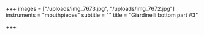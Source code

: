 +++
images = ["/uploads/img_7673.jpg", "/uploads/img_7672.jpg"]
instruments = "mouthpieces"
subtitle = ""
title = "Giardinelli bottom part #3"

+++
